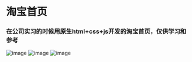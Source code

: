 
# 淘宝首页
### 在公司实习的时候用原生html+css+js开发的淘宝首页，仅供学习和参考


![image](https://user-images.githubusercontent.com/42410679/109935085-2b06ac00-7d08-11eb-8595-2fa7ffe68e71.png)
![image](https://user-images.githubusercontent.com/42410679/109935095-2e019c80-7d08-11eb-8140-6a5f1bac14d1.png)
![image](https://user-images.githubusercontent.com/42410679/109935103-2fcb6000-7d08-11eb-84d8-01df3806b948.png)
